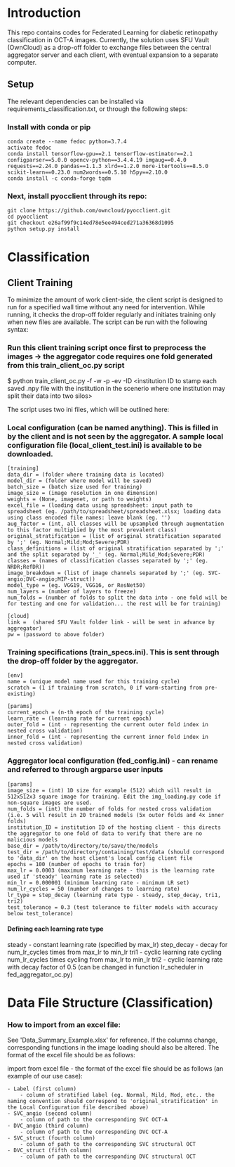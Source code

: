 # Introduction
This repo contains codes for Federated Learning for diabetic retinopathy classification in OCT-A images. Currently, the solution uses SFU Vault (OwnCloud) as a drop-off folder to exchange files between the central aggregator server and each client, with eventual expansion to a separate computer.

## Setup
 The relevant dependencies can be installed via requirements_classification.txt, or through the following steps:

### Install with conda or pip

    conda create --name fedoc python=3.7.4
    activate fedoc
    conda install tensorflow-gpu==2.1 tensorflow-estimator==2.1 configparser==5.0.0 opencv-python==3.4.4.19 imgaug==0.4.0 requests==2.24.0 pandas==1.1.3 xlrd==1.2.0 more-itertools==8.5.0 scikit-learn==0.23.0 num2words==0.5.10 h5py==2.10.0 
    conda install -c conda-forge tqdm
    
### Next, install pyocclient through its repo:

    git clone https://github.com/owncloud/pyocclient.git
    cd pyocclient
    git checkout e26af99f9c14ed78e5ee494ced271a36368d1095
    python setup.py install
    

# Classification

## Client Training
To minimize the amount of work client-side, the client script is designed to run for a specified wall time without any need for intervention. While running, it checks the drop-off folder regularly and initiates training only when new files are available. The script can be run with the following syntax:

### Run this client training script once first to preprocess the images -> the aggregator code requires one fold generated from this train_client_oc.py script

$ python train_client_oc.py -f <local config ini> -w <walltime in hours> -p <polltime in seconds> -ev <boolean for whether to generate intensity profile of the volume> -ID <institution ID to stamp each saved .npy file with the institution in the scenerio where one institution may split their data into two silos>

The script uses two ini files, which will be outlined here:

### Local configuration (can be named anything). This is filled in by the client and is not seen by the aggregator. A sample local configuration file (local_client_test.ini) is available to be downloaded.

	[training]
	data_dir = (folder where training data is located)
	model_dir = (folder where model will be saved)
	batch_size = (batch size used for training)
	image_size = (image resolution in one dimension)
	weights = (None, imagenet, or path to weights)
	excel_file = (loading data using spreadsheet: input path to spreadsheet (eg. /path/to/spreadsheet/spreadsheet.xlsx; loading data using class encoded file names: leave blank (eg. '')
	aug_factor = (int, all classes will be upsampled through augmentation to this factor multiplied by the most prevalent class)
	original_stratification = (list of original stratification separated by ';' (eg. Normal;Mild;Mod;Severe;PDR)
	class_definitions = (list of original stratification separated by ';' and the split separated by '_' (eg. Normal;Mild_Mod;Severe;PDR)
	classes = (names of classification classes separated by ';' (eg. NRDR;RefDR))
	image_breakdown = (list of image channels separated by ';' (eg. SVC-angio;DVC-angio;MIP-struct))
	model_type = (eg. VGG19, VGG16, or ResNet50)
	num_layers = (number of layers to freeze)
	num_folds = (number of folds to split the data into - one fold will be for testing and one for validation... the rest will be for training)

	[cloud]
	link = 	(shared SFU Vault folder link - will be sent in advance by aggregator)
	pw = (password to above folder)
	

### Training specifications (train_specs.ini). This is sent through the drop-off folder by the aggregator.

	[env]
	name = (unique model name used for this training cycle)
	scratch = (1 if training from scratch, 0 if warm-starting from pre-existing)

	[params]
	current_epoch = (n-th epoch of the training cycle)
	learn_rate = (learning rate for current epoch)
	outer_fold = (int - representing the current outer fold index in nested cross validation)
	inner_fold = (int - representing the current inner fold index in nested cross validation)

### Aggregator local configuration (fed_config.ini) - can rename and referred to through argparse user inputs

	[params]
	image_size = (int) 1D size for example (512) which will result in 512x512x3 square image for training. Edit the img_loading.py code if non-square images are used.
	num_folds = (int) the number of folds for nested cross validation (i.e. 5 will result in 20 trained models (5x outer folds and 4x inner folds)
	institution_ID = institution ID of the hosting client - this directs the aggregator to one fold of data to verify that there are no malicious models 
	base_dir = /path/to/directory/to/save/the/models
	test_dir = /path/to/directory/containing/test/data (should correspond to 'data_dir' on the host client's local config client file
	epochs = 100 (number of epochs to train for)
	max_lr = 0.0003 (maximum learning rate - this is the learning rate used if 'steady' learning rate is selected)
	min_lr = 0.000001 (minimum learning rate - minimum LR set)
	num_lr_cycles = 50 (number of changes to learning rate)
	lr_type = step_decay (learning rate type - steady, step_decay, tri1, tri2) 
	test_tolerance = 0.3 (test tolerance to filter models with accuracy below test_tolerance)
	
#### Defining each learning rate type
steady - constant learning rate (specified by max_lr)
step_decay - decay for num_lr_cycles times from max_lr to min_lr 
tri1 - cyclic learning rate cycling num_lr_cycles times cycling from max_lr to min_lr
tri2 - cyclic learning rate with decay factor of 0.5 (can be changed in function lr_scheduler in fed_aggregator_oc.py)


# Data File Structure (Classification)

### How to import from an excel file:
See 'Data_Summary_Example.xlsx' for reference. If the columns change, corresponding functions in the image loading should also be altered. The format of the excel file should be as follows:
    
import from excel file - the format of the excel file should be as follows (an example of our use case):

    - Label (first column)
        - column of stratified label (eg. Normal, Mild, Mod, etc.. the naming convention should correspond to 'original_stratification' in the Local Configuration file described above)
    - SVC_angio (second column)
        - column of path to the corresponding SVC OCT-A
    - DVC_angio (third column)
        - column of path to the corresponding DVC OCT-A
    - SVC_struct (fourth column)
        - column of path to the corresponding SVC structural OCT
    - DVC_struct (fifth column)
        - column of path to the corresponding DVC structural OCT

